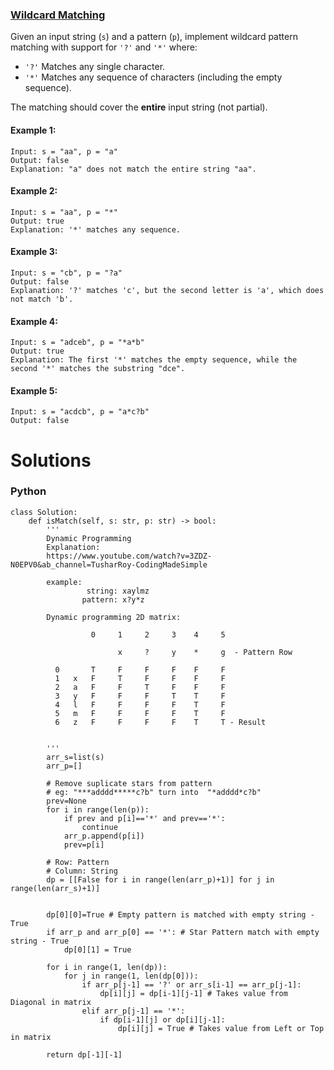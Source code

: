### [Wildcard Matching](https://leetcode.com/problems/wildcard-matching/) <br>

Given an input string (`s`) and a pattern (`p`), implement wildcard pattern matching with support for `'?'` and `'*'` where:

 - `'?'` Matches any single character.
 - `'*'` Matches any sequence of characters (including the empty sequence).

The matching should cover the **entire** input string (not partial).



#### Example 1:

```
Input: s = "aa", p = "a"
Output: false
Explanation: "a" does not match the entire string "aa".

```

#### Example 2:

```
Input: s = "aa", p = "*"
Output: true
Explanation: '*' matches any sequence.

```
#### Example 3:

```
Input: s = "cb", p = "?a"
Output: false
Explanation: '?' matches 'c', but the second letter is 'a', which does not match 'b'.

```

#### Example 4:

```
Input: s = "adceb", p = "*a*b"
Output: true
Explanation: The first '*' matches the empty sequence, while the second '*' matches the substring "dce".

```

#### Example 5:

```
Input: s = "acdcb", p = "a*c?b"
Output: false

```

# Solutions

### Python
```
class Solution:
    def isMatch(self, s: str, p: str) -> bool:
        '''
        Dynamic Programming        
        Explanation:
        https://www.youtube.com/watch?v=3ZDZ-N0EPV0&ab_channel=TusharRoy-CodingMadeSimple
        
        example: 
                 string: xaylmz
                pattern: x?y*z
                
        Dynamic programming 2D matrix:
        
                  0     1     2     3    4     5
                  
                        x     ?     y    *     g  - Pattern Row
                        
          0       T     F     F     F    F     F
          1   x   F     T     F     F    F     F
          2   a   F     F     T     F    F     F
          3   y   F     F     F     T    T     F
          4   l   F     F     F     F    T     F
          5   m   F     F     F     F    T     F
          6   z   F     F     F     F    T     T - Result
        
        
        '''
        arr_s=list(s)
        arr_p=[]
        
        # Remove suplicate stars from pattern
        # eg: "***adddd*****c?b" turn into  "*adddd*c?b"
        prev=None
        for i in range(len(p)):
            if prev and p[i]=='*' and prev=='*':
                continue
            arr_p.append(p[i])
            prev=p[i]    
            
        # Row: Pattern
        # Column: String
        dp = [[False for i in range(len(arr_p)+1)] for j in range(len(arr_s)+1)]
        
        
        dp[0][0]=True # Empty pattern is matched with empty string - True        
        if arr_p and arr_p[0] == '*': # Star Pattern match with empty string - True
            dp[0][1] = True
        
        for i in range(1, len(dp)):
            for j in range(1, len(dp[0])):
                if arr_p[j-1] == '?' or arr_s[i-1] == arr_p[j-1]:
                    dp[i][j] = dp[i-1][j-1] # Takes value from Diagonal in matrix
                elif arr_p[j-1] == '*':
                    if dp[i-1][j] or dp[i][j-1]:
                        dp[i][j] = True # Takes value from Left or Top in matrix       
        
        return dp[-1][-1]

```

